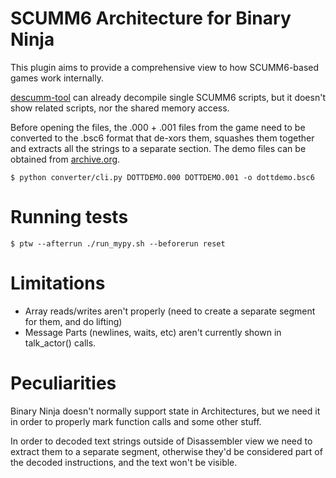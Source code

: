 # SCUMM6 Architecture for Binary Ninja

This plugin aims to provide a comprehensive view to how SCUMM6-based games work
internally.

[descumm-tool](https://github.com/scummvm/scummvm-tools/blob/master/engines/scumm/descumm-tool.cpp)
can already decompile single SCUMM6 scripts, but it doesn't show related
scripts, nor the shared memory access.

Before opening the files, the .000 + .001 files from the game need to be
converted to the .bsc6 format that de-xors them, squashes them together and
extracts all the strings to a separate section. The demo files can be obtained
from
[archive.org](https://archive.org/download/DayOfTheTentacleDemo/DOTTDEMO.ZIP).

```
$ python converter/cli.py DOTTDEMO.000 DOTTDEMO.001 -o dottdemo.bsc6
```

# Running tests

```
$ ptw --afterrun ./run_mypy.sh --beforerun reset
```

# Limitations

* Array reads/writes aren't properly (need to create a separate segment for them, and do lifting)
* Message Parts (newlines, waits, etc) aren't currently shown in talk_actor() calls.

# Peculiarities

Binary Ninja doesn't normally support state in Architectures, but we need it in
order to properly mark function calls and some other stuff.

In order to decoded text strings outside of Disassembler view we need to extract
them to a separate segment, otherwise they'd be considered part of the decoded
instructions, and the text won't be visible.

